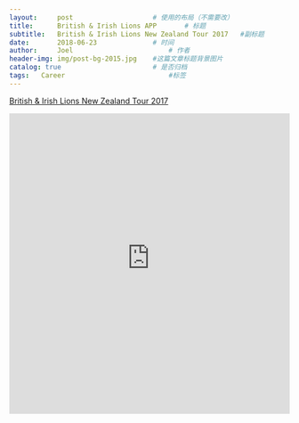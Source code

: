 ```yaml
---
layout:     post   				    # 使用的布局（不需要改）
title:      British & Irish Lions APP		# 标题
subtitle:   British & Irish Lions New Zealand Tour 2017   #副标题
date:       2018-06-23 				# 时间
author:     Joel 						# 作者
header-img: img/post-bg-2015.jpg 	#这篇文章标题背景图片
catalog: true 						# 是否归档
tags:	Career							#标签
---
```

<a href="https://drivenxdesign.com/MEL18/project.asp?ID=16742">British & Irish Lions New Zealand Tour 2017 </a>

<embed width="100%" height="540px" name="plugin" id="plugin" src="https://raw.githubusercontent.com/JoelPub/joelpub.github.io/master/img/blog/W.pdf" type="application/pdf" internalinstanceid="9">
